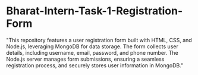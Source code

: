# Bharat-Intern-Task-1-Registration-Form
"This repository features a user registration form built with HTML, CSS, and Node.js, leveraging MongoDB for data storage. The form collects user details, including username, email, password, and phone number. The Node.js server manages form submissions, ensuring a seamless registration process, and securely stores user information in MongoDB."
